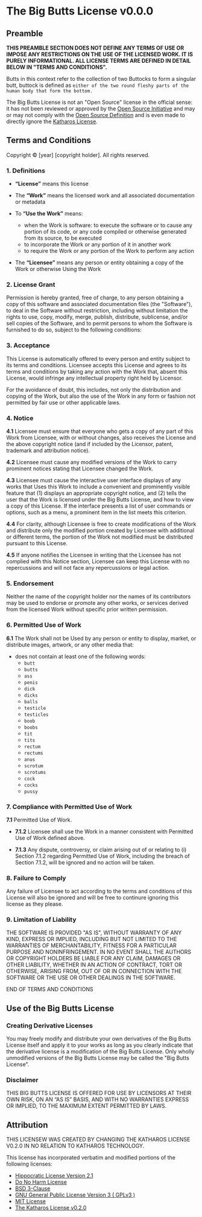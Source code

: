 # The Big Butts License v0.0.0

## Preamble

**THIS PREAMBLE SECTION DOES NOT DEFINE ANY TERMS OF USE OR IMPOSE ANY RESTRICTIONS ON THE USE OF THE LICENSED WORK. IT IS PURELY INFORMATIONAL. ALL LICENSE TERMS ARE DEFINED IN DETAIL BELOW IN "TERMS AND CONDITIONS".**

Butts in this context refer to the collection of two Buttocks to form a singular butt, buttock is defined as `either of the two round fleshy parts of the human body that form the bottom.`

The Big Butts License is not an "Open Source" license in the official sense: it has not been reviewed or approved by the [Open Source Initiative][osi] and may or may not comply with the [Open Source Definition][osd] and is even made to directly ignore the [Katharos License][kls].

[osi]: https://opensource.org/
[osd]: https://opensource.org/docs/osd
[kls]: https://github.com/katharostech/katharos-license#frequently-posed-challenges

## Terms and Conditions

Copyright © [year] [copyright holder]. All rights reserved.

### 1. Definitions

- **“License”** means this license
- The **“Work”** means the licensed work and all associated documentation or metadata
- To **“Use the Work”** means:

  - when the Work is software: to execute the software or to cause any portion of its code, or any code compiled or otherwise generated from its source, to be executed
  - to incorporate the Work or any portion of it in another work
  - to require the Work or any portion of the Work to perform any action

- The **“Licensee”** means any person or entity obtaining a copy of the Work or otherwise Using the Work

### 2. License Grant

Permission is hereby granted, free of charge, to any person obtaining a copy of this software and associated documentation files (the "Software"), to deal in the Software without restriction, including without limitation the rights to use, copy, modify, merge, publish, distribute, sublicense, and/or sell copies of the Software, and to permit persons to whom the Software is furnished to do so, subject to the following conditions:

### 3. Acceptance

This License is automatically offered to every person and entity subject to its terms and conditions. Licensee accepts this License and agrees to its terms and conditions by taking any action with the Work that, absent this License, would infringe any intellectual property right held by Licensor.

For the avoidance of doubt, this includes, not only the distribution and copying of the Work, but also the use of the Work in any form or fashion not permitted by fair use or other applicable laws.

### 4. Notice

**4.1** Licensee must ensure that everyone who gets a copy of any part of this Work from Licensee, with or without changes, also receives the License and the above copyright notice (and if included by the Licensor, patent, trademark and attribution notice).

**4.2** Licensee must cause any modified versions of the Work to carry prominent notices stating that Licensee changed the Work.

**4.3** Licensee must cause the interactive user interface displays of any works that Uses this Work to include a convenient and prominently visible feature that (1) displays an appropriate copyright notice, and (2) tells the user that the Work is licensed under the Big Butts License, and how to view a copy of this License. If the interface presents a list of user commands or options, such as a menu, a prominent item in the list meets this criterion.

**4.4** For clarity, although Licensee is free to create modifications of the Work and distribute only the modified portion created by Licensee with additional or different terms, the portion of the Work not modified must be distributed pursuant to this License.

**4.5** If anyone notifies the Licensee in writing that the Licensee has not complied with this Notice section, Licensee can keep this License with no repercussions and will not face any repercussions or legal action.

### 5.  Endorsement

Neither the name of the copyright holder nor the names of its contributors may be used to endorse or promote any other works, or services derived from the licensed Work without specific prior written permission.

### 6. Permitted Use of Work

**6.1** The Work shall not be Used by any person or entity to display, market, or distribute images, artwork, or any other media that:

- does not contain at least one of the following words:
  - `butt`
  - `butts`
  - `ass`
  - `penis`
  - `dick`
  - `dicks`
  - `balls`
  - `testicle`
  - `testicles`
  - `boob`
  - `boobs`
  - `tit`
  - `tits`
  - `rectum`
  - `rectums`
  - `anus`
  - `scrotum`
  - `scrotums`
  - `cock`
  - `cocks`
  - `pussy`

### 7. Compliance with Permitted Use of Work

**7.1** Permitted Use of Work.

- **7.1.2** Licensee shall use the Work in a manner consistent with Permitted Use of Work defined above.

- **7.1.3** Any dispute, controversy, or claim arising out of or relating to (i) Section 7.1.2 regarding Permitted Use of Work, including the breach of Section 7.1.2, will be ignored and no action will be taken.

### 8. Failure to Comply

Any failure of Licensee to act according to the terms and conditions of this License will also be ignored and will be free to continure ignoring this license as they please.

### 9. Limitation of Liability

THE SOFTWARE IS PROVIDED "AS IS", WITHOUT WARRANTY OF ANY KIND, EXPRESS OR IMPLIED, INCLUDING BUT NOT LIMITED TO THE WARRANTIES OF MERCHANTABILITY, FITNESS FOR A PARTICULAR PURPOSE AND NONINFRINGEMENT. IN NO EVENT SHALL THE AUTHORS OR COPYRIGHT HOLDERS BE LIABLE FOR ANY CLAIM, DAMAGES OR OTHER LIABILITY, WHETHER IN AN ACTION OF CONTRACT, TORT OR OTHERWISE, ARISING FROM, OUT OF OR IN CONNECTION WITH THE SOFTWARE OR THE USE OR OTHER DEALINGS IN THE SOFTWARE.

END OF TERMS AND CONDITIONS

## Use of the Big Butts License

### Creating Derivative Licenses

You may freely modify and distribute your own derivatives of the Big Butts License itself and apply it to your works as long as you clearly indicate that the derivative license is a modification of the Big Butts License. Only wholly unmodified versions of the Big Butts License may be called the "Big Butts License".

### Disclaimer

THIS BIG BUTTS LICENSE IS OFFERED FOR USE BY LICENSORS AT THEIR OWN RISK, ON AN “AS IS” BASIS, AND WITH NO WARRANTIES EXPRESS OR IMPLIED, TO THE MAXIMUM EXTENT PERMITTED BY LAWS.

## Attribution

THIS LICENSEW WAS CREATED BY CHANGING THE KATHAROS LICENSE V0.2.0 IN NO RELATION TO KATHAROS TECHNOLOGY.

This license has incorporated verbatim and modified portions of the following licenses:

- [Hippocratic License Version 2.1](https://firstdonoharm.dev/version/2/1/license.html)
- [Do No Harm License](https://github.com/raisely/NoHarm)
- [BSD 3-Clause](https://spdx.org/licenses/BSD-3-Clause.html)
- [GNU General Public License Version 3 ( GPLv3 )](http://www.gnu.org/licenses/gpl-3.0.html)
- [MIT License](https://spdx.org/licenses/MIT.html)
- [The Katharos License v0.2.0](https://github.com/katharostech/katharos-license/blob/master/LICENSE_v0.2.0.md)
